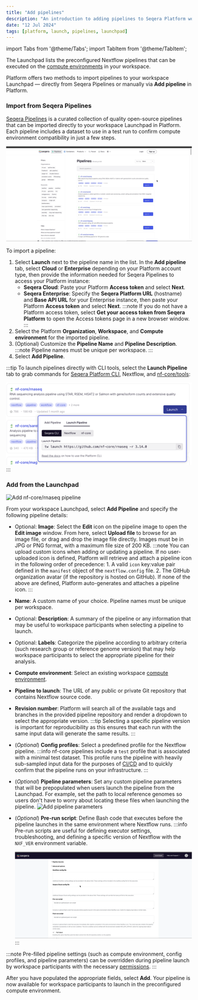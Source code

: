 ```yaml
---
title: "Add pipelines"
description: "An introduction to adding pipelines to Seqera Platform workspaces"
date: "12 Jul 2024"
tags: [platform, launch, pipelines, launchpad]
---
```


import Tabs from '@theme/Tabs';
import TabItem from '@theme/TabItem';

The Launchpad lists the preconfigured Nextflow pipelines that can be executed on the [compute environments](../../compute-envs/overview) in your workspace. 

Platform offers two methods to import pipelines to your workspace Launchpad — directly from Seqera Pipelines or manually via **Add pipeline** in Platform.

### Import from Seqera Pipelines

[Seqera Pipelines](https://seqera.io/pipelines) is a curated collection of quality open-source pipelines that can be imported directly to your workspace Launchpad in Platform. Each pipeline includes a dataset to use in a test run to confirm compute environment compatibility in just a few steps.

![Seqera Pipelines add to Launchpad](assets/seqera-pipelines-add-pipeline.gif)

To import a pipeline:
1. Select **Launch** next to the pipeline name in the list. In the **Add pipeline** tab, select **Cloud** or **Enterprise** depending on your Platform account type, then provide the information needed for Seqera Pipelines to access your Platform instance:
    - **Seqera Cloud**: Paste your Platform **Access token** and select **Next**.  
    - **Seqera Enterprise**: Specify the **Seqera Platform URL** (hostname) and **Base API URL** for your Enterprise instance, then paste your Platform **Access token** and select **Next**.
    :::note
    If you do not have a Platform access token, select **Get your access token from Seqera Platform** to open the Access tokens page in a new browser window.
    :::
1. Select the Platform **Organization**, **Workspace**, and **Compute environment** for the imported pipeline. 
1. (Optional) Customize the **Pipeline Name** and **Pipeline Description**.
    :::note
    Pipeline names must be unique per workspace.
    :::
1. Select **Add Pipeline**. 

:::tip
To launch pipelines directly with CLI tools, select the **Launch Pipeline** tab to grab commands for [Seqera Platform CLI](./automation#platform-cli), Nextflow, and [nf-core/tools](https://nf-co.re/docs/nf-core-tools):

![Launch Seqera Pipeline](assets/seqera-pipelines-launch-cli.png)
:::

### Add from the Launchpad 

![Add nf-core/rnaseq pipeline](assets/sp-cloud-add-rnaseq.gif)

From your workspace Launchpad, select **Add Pipeline** and specify the following pipeline details:

- Optional: **Image**: Select the **Edit** icon on the pipeline image to open the **Edit image** window. From here, select **Upload file** to browse for an image file, or drag and drop the image file directly. Images must be in JPG or PNG format, with a maximum file size of 200 KB.
    :::note
    You can upload custom icons when adding or updating a pipeline. If no user-uploaded icon is defined, Platform will retrieve and attach a pipeline icon in the following order of precedence:
      1. A valid `icon` key:value pair defined in the `manifest` object of the `nextflow.config` file.
      2. The GitHub organization avatar (if the repository is hosted on GitHub).
    If none of the above are defined, Platform auto-generates and attaches a pipeline icon.
    :::
- **Name**: A custom name of your choice. Pipeline names must be unique per workspace. 
- Optional: **Description**: A summary of the pipeline or any information that may be useful to workspace participants when selecting a pipeline to launch. 
- Optional: **Labels**: Categorize the pipeline according to arbitrary criteria (such research group or reference genome version) that may help workspace participants to select the appropriate pipeline for their analysis.
- **Compute environment**: Select an existing workspace [compute environment](../../compute-envs/overview).
- **Pipeline to launch**: The URL of any public or private Git repository that contains Nextflow source code.
- **Revision number**: Platform will search all of the available tags and branches in the provided pipeline repository and render a dropdown to select the appropriate version. 
    :::tip
    Selecting a specific pipeline version is important for reproducibility as this ensures that each run with the same input data will generate the same results.
    :::
- (*Optional*) **Config profiles**: Select a predefined profile for the Nextflow pipeline. 
    :::info 
    nf-core pipelines include a `test` profile that is associated with a minimal test dataset. This profile runs the pipeline with heavily sub-sampled input data for the purposes of [CI/CD](https://resources.github.com/devops/ci-cd/) and to quickly confirm that the pipeline runs on your infrastructure.
    :::
- (*Optional*) **Pipeline parameters**: Set any custom pipeline parameters that will be prepopulated when users launch the pipeline from the Launchpad. For example, set the path to local reference genomes so users don't have to worry about locating these files when launching the pipeline.
    ![Add pipeline parameters](assets/sp-cloud-pipeline-params.gif)
- (*Optional*) **Pre-run script**: Define Bash code that executes before the pipeline launches in the same environment where Nextflow runs. 
    :::info 
    Pre-run scripts are useful for defining executor settings, troubleshooting, and defining a specific version of Nextflow with the `NXF_VER` environment variable.

    ![Specify NF version in pre-run script](assets/sp-cloud-pre-run-options.gif) 
    :::

:::note
Pre-filled pipeline settings (such as compute environment, config profiles, and pipeline parameters) can be overridden during pipeline launch by workspace participants with the necessary [permissions](../../orgs-and-teams/roles).
::: 

After you have populated the appropriate fields, select **Add**. Your pipeline is now available for workspace participants to launch in the preconfigured compute environment.






